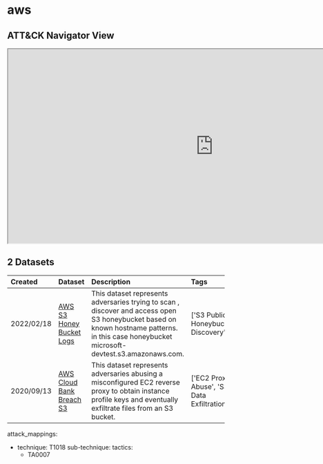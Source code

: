 # aws

## ATT&CK Navigator View

<iframe src="https://mitre-attack.github.io/attack-navigator/enterprise/#layerURL=https%3A%2F%2Fraw.githubusercontent.com%2FOTRF%2Fmordor%2Fmaster%2Fdocs%2Fnotebooks%2Fatomic%2Faws%2Faws.json&tabs=false&selecting_techniques=false" width="950" height="450"></iframe>

## 2 Datasets

|Created|Dataset|Description|Tags|Author|
| :---| :---| :---| :---| :---|
|2022/02/18 |[AWS S3 Honey Bucket Logs](https://securitydatasets.com/notebooks/atomic/aws/discovery/SDAWS-2202181000.html) |This dataset represents adversaries trying to scan , discover and access open S3 honeybucket based on known hostname patterns. in this case honeybucket microsoft-devtest.s3.amazonaws.com. | ['S3 Public Honeybucket Discovery']| |
|2020/09/13 |[AWS Cloud Bank Breach S3](https://securitydatasets.com/notebooks/atomic/aws/initial_access/SDAWS-200914011940.html) |This dataset represents adversaries abusing a misconfigured EC2 reverse proxy to obtain instance profile keys and eventually exfiltrate files from an S3 bucket. | ['EC2 Proxy Abuse', 'S3 Data Exfiltration']| |


attack_mappings:
  - technique: T1018
    sub-technique:
    tactics:
      - TA0007